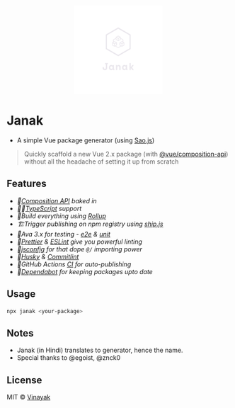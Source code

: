 <center>
  <img src="assets/logo.png" height="200px" />
</center>

# Janak

- A simple Vue package generator (using [Sao.js](https://saojs.org/))

> Quickly scaffold a new Vue 2.x package (with [@vue/composition-api](https://vue-composition-api-rfc.netlify.app/#api-introduction)) without all the headache of setting it up from scratch

## Features
- _🎉[Composition API](template/_package.json#L32) baked in_
- _👨‍🔧[TypeScript](template/src/Package.vue#L7) support_
- _🎢Build everything using [Rollup](template/build/rollup.config.js)_
- _🏗Trigger publishing on npm registry using [ship.js](https://community.algolia.com/shipjs/guide/getting-started.html)_
- _🧪Ava 3.x for testing - [e2e](template/e2e.config.cjs) & [unit](template/unit-tests.config.cjs)_
- _🥳[Prettier](template/.prettierrc) & [ESLint](template/.eslintrc.js) give you powerful linting_
- _👀[jsconfig](template/jsconfig.json) for that dope `@/` importing power_
- _🦮[Husky](template/husky.config.js) & [Commitlint](template/commitlint.config.js)_
- _🤖GitHub Actions [CI](template/.github/workflows/shipjs-trigger.yml) for auto-publishing_
- _🤖[Dependabot](template/.dependabot/config.yml) for keeping packages upto date_


## Usage

```bash
npx janak <your-package>
```

## Notes
- Janak (in Hindi) translates to generator, hence the name.
- Special thanks to @egoist, @znck0

## License

MIT &copy; [Vinayak](https://vinayakkulkarni.dev)
